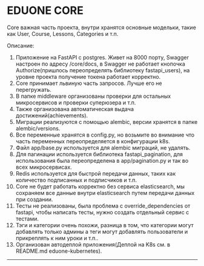 EDUONE CORE
=======

Core важная часть проекта, внутри хранятся основные модельки, такие как User, Сourse, Lessons, Categories и т.п.

Описание: 
1. Приложение на FastAPI с postgres. Живет на 8000 порту, Swagger настроен по адресу /core/docs, в Swagger не работает кнопочка Authorize(пришлось переопределять библиотеку fastapi_users), на уровне проекта получение токена работает корректно.
2. Core принимает львиную часть запросов. Лучше его не перегружать.
3. В папке middleware организованы проверки для остальных микросервисов и проверки суперюзера и т.п.
4. Также организована автоматическая выдача достижений(achievements).
5. Миграции реализуются с помощью alembic, версии хранятся в папке alembic/versions.
6. Все переменные хранятся в config.py, но возьмите во внимание что часть переменных переопределяется в конфигурации k8s.
7. Файл app/base.py используется для alembic миграций, не удалять.
8. Для пагинации используется библиотека fastapi_pagination, для использования была переопределена в app/pagination.py и так во всех микросервисах.
9. Redis используется для быстрой передачи данных, таких как количество подписанных и подписчиков и т.п.
10. Core не будет работать корректно без сервиса elasticsearch, мы сохраняем все данные внутри elasticsearch путем передачи данных при создании.
11. Тесты не реализованы, была проблема с override_dependencies от fastapi, чтобы написать тесты, нужно создать отдельный сервис с тестами.
12. Тэги и категории очень похожи, разница в том, что категории могут добавлять только админы а теги могут добавлять пользователи и прикреплять к ним уроки и т.п..
13. Организован автодеплой приложения(Деплой на K8s см. в README.md eduone-kubernetes).
---

